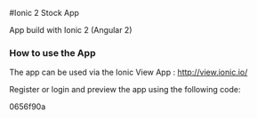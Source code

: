 #Ionic 2 Stock App

App build with Ionic 2 (Angular 2)

### How to use the App

The app can be used via the Ionic View App : <http://view.ionic.io/>


Register or login and preview the app using the following code:

0656f90a